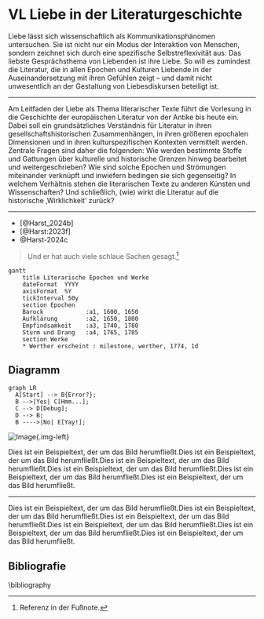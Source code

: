 # VL Liebe in der Literaturgeschichte


Liebe lässt sich wissenschaftlich als Kommunikationsphänomen untersuchen. Sie ist nicht nur ein Modus der Interaktion von Menschen, sondern zeichnet sich durch eine spezifische Selbstreflexivität aus: Das liebste Gesprächsthema von Liebenden ist ihre Liebe. So will es zumindest die Literatur, die in allen Epochen und Kulturen Liebende in der Auseinandersetzung mit ihren Gefühlen zeigt – und damit nicht unwesentlich an der Gestaltung von Liebesdiskursen beteiligt ist. 

<hr>

Am Leitfaden der Liebe als Thema literarischer Texte führt die Vorlesung in die Geschichte der europäischen Literatur von der Antike bis heute ein. Dabei soll ein grundsätzliches Verständnis für Literatur in ihren gesellschaftshistorischen Zusammenhängen, in ihren größeren epochalen Dimensionen und in ihren kulturspezifischen Kontexten vermittelt werden. Zentrale Fragen sind daher die folgenden: Wie werden bestimmte Stoffe und Gattungen über kulturelle und historische Grenzen hinweg bearbeitet und weitergeschrieben? Wie sind solche Epochen und Strömungen miteinander verknüpft und inwiefern bedingen sie sich gegenseitig? In welchem Verhältnis stehen die literarischen Texte zu anderen Künsten und Wissenschaften? Und schließlich, (wie) wirkt die Literatur auf die historische ‚Wirklichkeit’ zurück? 

<hr>

- [@Harst_2024b]
- [@Harst:2023f]
- @Harst-2024c

> Und er hat auch viele schlaue Sachen gesagt.[^FN]

```mermaid
gantt
    title Literarische Epochen und Werke
    dateFormat  YYYY
    axisFormat  %Y
    tickInterval 50y
    section Epochen
    Barock            :a1, 1600, 1650
    Aufklärung        :a2, 1650, 1800
    Empfindsamkeit    :a3, 1740, 1780
    Sturm und Drang   :a4, 1765, 1785
    section Werke
    * Werther erscheint : milestone, werther, 1774, 1d
```
## Diagramm
``` mermaid
graph LR
  A[Start] --> B{Error?};
  B -->|Yes| C[Hmm...];
  C --> D[Debug];
  D --> B;
  B ---->|No| E[Yay!];
```


![Image](https://komparatistik.uni-koeln.de/sites/komparatistik/user_upload/Joachim_Harst.png){.img-left} 

Dies ist ein Beispieltext, der um das Bild herumfließt.Dies ist ein Beispieltext, der um das Bild herumfließt.Dies ist ein Beispieltext, der um das Bild herumfließt.Dies ist ein Beispieltext, der um das Bild herumfließt.Dies ist ein Beispieltext, der um das Bild herumfließt.Dies ist ein Beispieltext, der um das Bild herumfließt.

---

Dies ist ein Beispieltext, der um das Bild herumfließt.Dies ist ein Beispieltext, der um das Bild herumfließt.Dies ist ein Beispieltext, der um das Bild herumfließt.Dies ist ein Beispieltext, der um das Bild herumfließt.Dies ist ein Beispieltext, der um das Bild herumfließt.Dies ist ein Beispieltext, der um das Bild herumfließt.

## Bibliografie
\bibliography

[^FN]: Referenz in der Fußnote.
